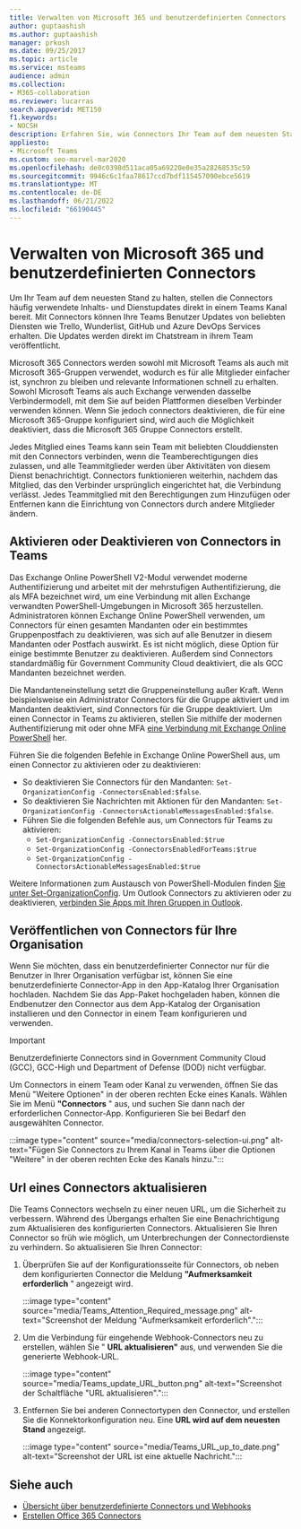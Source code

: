 ```yaml
---
title: Verwalten von Microsoft 365 und benutzerdefinierten Connectors
author: guptaashish
ms.author: guptaashish
manager: prkosh
ms.date: 09/25/2017
ms.topic: article
ms.service: msteams
audience: admin
ms.collection:
- M365-collaboration
ms.reviewer: lucarras
search.appverid: MET150
f1.keywords:
- NOCSH
description: Erfahren Sie, wie Connectors Ihr Team auf dem neuesten Stand halten, indem Sie häufig Inhalte und Updates direkt in einem Teams Kanal für dienste bereitstellen, die Sie verwenden.
appliesto:
- Microsoft Teams
ms.custom: seo-marvel-mar2020
ms.openlocfilehash: de0c0398d511aca05a69220e0e35a28268535c59
ms.sourcegitcommit: 9946c6c1faa78617ccd7bdf115457090ebce5619
ms.translationtype: MT
ms.contentlocale: de-DE
ms.lasthandoff: 06/21/2022
ms.locfileid: "66190445"
---
```

# <a name="manage-microsoft-365-and-custom-connectors"></a>Verwalten von Microsoft 365 und benutzerdefinierten Connectors

Um Ihr Team auf dem neuesten Stand zu halten, stellen die Connectors häufig verwendete Inhalts- und Dienstupdates direkt in einem Teams Kanal bereit. Mit Connectors können Ihre Teams Benutzer Updates von beliebten Diensten wie Trello, Wunderlist, GitHub und Azure DevOps Services erhalten. Die Updates werden direkt im Chatstream in ihrem Team veröffentlicht.

Microsoft 365 Connectors werden sowohl mit Microsoft Teams als auch mit Microsoft 365-Gruppen verwendet, wodurch es für alle Mitglieder einfacher ist, synchron zu bleiben und relevante Informationen schnell zu erhalten. Sowohl Microsoft Teams als auch Exchange verwenden dasselbe Verbindermodell, mit dem Sie auf beiden Plattformen dieselben Verbinder verwenden können. Wenn Sie jedoch connectors deaktivieren, die für eine Microsoft 365-Gruppe konfiguriert sind, wird auch die Möglichkeit deaktiviert, dass die Microsoft 365 Gruppe Connectors erstellt.

Jedes Mitglied eines Teams kann sein Team mit beliebten Clouddiensten mit den Connectors verbinden, wenn die Teamberechtigungen dies zulassen, und alle Teammitglieder werden über Aktivitäten von diesem Dienst benachrichtigt. Connectors funktionieren weiterhin, nachdem das Mitglied, das den Verbinder ursprünglich eingerichtet hat, die Verbindung verlässt. Jedes Teammitglied mit den Berechtigungen zum Hinzufügen oder Entfernen kann die Einrichtung von Connectors durch andere Mitglieder ändern.

## <a name="enable-or-disable-connectors-in-teams"></a>Aktivieren oder Deaktivieren von Connectors in Teams

Das Exchange Online PowerShell V2-Modul verwendet moderne Authentifizierung und arbeitet mit der mehrstufigen Authentifizierung, die als MFA bezeichnet wird, um eine Verbindung mit allen Exchange verwandten PowerShell-Umgebungen in Microsoft 365 herzustellen. Administratoren können Exchange Online PowerShell verwenden, um Connectors für einen gesamten Mandanten oder ein bestimmtes Gruppenpostfach zu deaktivieren, was sich auf alle Benutzer in diesem Mandanten oder Postfach auswirkt. Es ist nicht möglich, diese Option für einige bestimmte Benutzer zu deaktivieren. Außerdem sind Connectors standardmäßig für Government Community Cloud deaktiviert, die als GCC Mandanten bezeichnet werden.

Die Mandanteneinstellung setzt die Gruppeneinstellung außer Kraft. Wenn beispielsweise ein Administrator Connectors für die Gruppe aktiviert und im Mandanten deaktiviert, sind Connectors für die Gruppe deaktiviert. Um einen Connector in Teams zu aktivieren, stellen Sie mithilfe der modernen Authentifizierung mit oder ohne MFA [eine Verbindung mit Exchange Online PowerShell](/powershell/exchange/connect-to-exchange-online-powershell?view=exchange-ps#connect-to-exchange-online-powershell-using-modern-authentication-with-or-without-mfa&preserve-view=true) her.

Führen Sie die folgenden Befehle in Exchange Online PowerShell aus, um einen Connector zu aktivieren oder zu deaktivieren:

* So deaktivieren Sie Connectors für den Mandanten: `Set-OrganizationConfig -ConnectorsEnabled:$false`.
* So deaktivieren Sie Nachrichten mit Aktionen für den Mandanten: `Set-OrganizationConfig -ConnectorsActionableMessagesEnabled:$false`.
* Führen Sie die folgenden Befehle aus, um Connectors für Teams zu aktivieren:
  * `Set-OrganizationConfig -ConnectorsEnabled:$true`
  * `Set-OrganizationConfig -ConnectorsEnabledForTeams:$true`
  * `Set-OrganizationConfig -ConnectorsActionableMessagesEnabled:$true`

Weitere Informationen zum Austausch von PowerShell-Modulen finden [Sie unter Set-OrganizationConfig](/powershell/module/exchange/Set-OrganizationConfig?view=exchange-ps&preserve-view=true). Um Outlook Connectors zu aktivieren oder zu deaktivieren, [verbinden Sie Apps mit Ihren Gruppen in Outlook](https://support.microsoft.com/topic/connect-apps-to-your-groups-in-outlook-ed0ce547-038f-4902-b9b3-9e518ae6fbab).

<!--- TBD: Find out how can we get to know about completion of customer migration.
Delete this section after customer migration to new Webhook URL is complete.
--->

## <a name="publish-connectors-for-your-organization"></a>Veröffentlichen von Connectors für Ihre Organisation

Wenn Sie möchten, dass ein benutzerdefinierter Connector nur für die Benutzer in Ihrer Organisation verfügbar ist, können Sie eine benutzerdefinierte Connector-App in den App-Katalog Ihrer Organisation hochladen. Nachdem Sie das App-Paket hochgeladen haben, können die Endbenutzer den Connector aus dem App-Katalog der Organisation installieren und den Connector in einem Team konfigurieren und verwenden.

<!---TBD: Check if these instructions are for admins or end-users. I cannot find these options either in Teams or in TAC.

To set up a connector:

1. Select **Apps** from the left navigation bar.
1. In the **Apps** section, select **Connectors**.
1. Select the connector that you want to add.
1. From the pop-up menu, select **Add to a team**.
1. In the search box, type a team or channel name.
1. Select **Set up a Connector** from the pop-up menu in the bottom right corner of the dialog window.
--->

> [!IMPORTANT]
> Benutzerdefinierte Connectors sind in Government Community Cloud (GCC), GCC-High und Department of Defense (DOD) nicht verfügbar.

Um Connectors in einem Team oder Kanal zu verwenden, öffnen Sie das Menü "Weitere Optionen" in der oberen rechten Ecke eines Kanals. Wählen Sie im Menü **"Connectors** " aus, und suchen Sie dann nach der erforderlichen Connector-App. Konfigurieren Sie bei Bedarf den ausgewählten Connector.

:::image type="content" source="media/connectors-selection-ui.png" alt-text="Fügen Sie Connectors zu Ihrem Kanal in Teams über die Optionen &quot;Weitere&quot; in der oberen rechten Ecke des Kanals hinzu.":::

## <a name="update-url-of-a-connector"></a>Url eines Connectors aktualisieren

Die Teams Connectors wechseln zu einer neuen URL, um die Sicherheit zu verbessern. Während des Übergangs erhalten Sie eine Benachrichtigung zum Aktualisieren des konfigurierten Connectors. Aktualisieren Sie Ihren Connector so früh wie möglich, um Unterbrechungen der Connectordienste zu verhindern. So aktualisieren Sie Ihren Connector:

1. Überprüfen Sie auf der Konfigurationsseite für Connectors, ob neben dem konfigurierten Connector die Meldung **"Aufmerksamkeit erforderlich** " angezeigt wird.

   :::image type="content" source="media/Teams_Attention_Required_message.png" alt-text="Screenshot der Meldung &quot;Aufmerksamkeit erforderlich&quot;.":::

1. Um die Verbindung für eingehende Webhook-Connectors neu zu erstellen, wählen Sie " **URL aktualisieren"** aus, und verwenden Sie die generierte Webhook-URL.

   :::image type="content" source="media/Teams_update_URL_button.png" alt-text="Screenshot der Schaltfläche &quot;URL aktualisieren&quot;.":::

1. Entfernen Sie bei anderen Connectortypen den Connector, und erstellen Sie die Konnektorkonfiguration neu. Eine **URL wird auf dem neuesten Stand** angezeigt.

   :::image type="content" source="media/Teams_URL_up_to_date.png" alt-text="Screenshot der URL ist eine aktuelle Nachricht.":::

## <a name="see-also"></a>Siehe auch

* [Übersicht über benutzerdefinierte Connectors und Webhooks](/microsoftteams/platform/webhooks-and-connectors/what-are-webhooks-and-connectors)
* [Erstellen Office 365 Connectors](/microsoftteams/platform/webhooks-and-connectors/how-to/connectors-creating)
